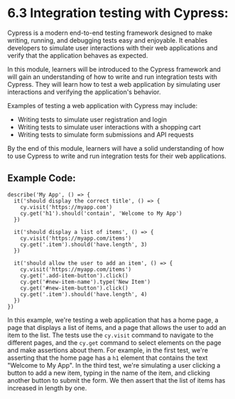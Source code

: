 # 6.3 Integration testing with Cypress:

Cypress is a modern end-to-end testing framework designed to make writing, running, and debugging tests easy and enjoyable. It enables developers to simulate user interactions with their web applications and verify that the application behaves as expected.

In this module, learners will be introduced to the Cypress framework and will gain an understanding of how to write and run integration tests with Cypress. They will learn how to test a web application by simulating user interactions and verifying the application's behavior.

Examples of testing a web application with Cypress may include:

- Writing tests to simulate user registration and login
- Writing tests to simulate user interactions with a shopping cart
- Writing tests to simulate form submissions and API requests

By the end of this module, learners will have a solid understanding of how to use Cypress to write and run integration tests for their web applications.

## Example Code:

```
describe('My App', () => {
  it('should display the correct title', () => {
    cy.visit('https://myapp.com')
    cy.get('h1').should('contain', 'Welcome to My App')
  })

  it('should display a list of items', () => {
    cy.visit('https://myapp.com/items')
    cy.get('.item').should('have.length', 3)
  })

  it('should allow the user to add an item', () => {
    cy.visit('https://myapp.com/items')
    cy.get('.add-item-button').click()
    cy.get('#new-item-name').type('New Item')
    cy.get('#new-item-button').click()
    cy.get('.item').should('have.length', 4)
  })
})
```

In this example, we're testing a web application that has a home page, a page that displays a list of items, and a page that allows the user to add an item to the list. The tests use the `cy.visit` command to navigate to the different pages, and the `cy.get` command to select elements on the page and make assertions about them. For example, in the first test, we're asserting that the home page has a `h1` element that contains the text "Welcome to My App". In the third test, we're simulating a user clicking a button to add a new item, typing in the name of the item, and clicking another button to submit the form. We then assert that the list of items has increased in length by one.